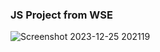 ### JS Project from WSE

![Screenshot 2023-12-25 202119](https://github.com/aarifhsn/JS-Project-wse/assets/4521730/1128712e-f027-4208-b710-e8bd532a6681)
